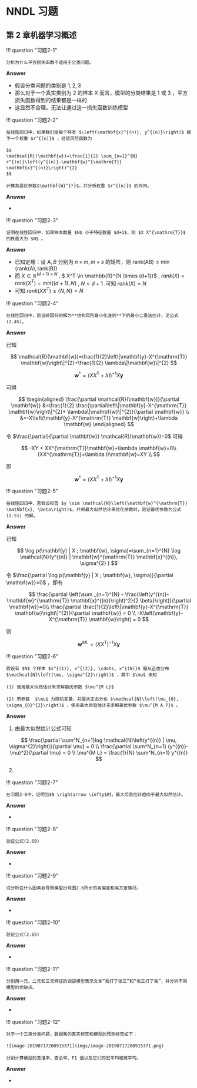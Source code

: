 # NNDL 习题

## 第 2 章机器学习概述

!!! question "习题2-1"

    分析为什么平方损失函数不适用于分类问题。

**Answer**

-   假设分类问题的类别是 ${1,2,3}$
-   那么对于一个真实类别为 2 的样本 X 而言，模型的分类结果是 1 或 3 ，平方损失函数得到的结果都是一样的
-   这显然不合理，无法让通过这一损失函数训练模型

!!! question "习题2-2"


    在线性回归中，如果我们给每个样本 $\left(\mathbf{x}^{(n)}, y^{(n)}\right)$ 赋予一个权重 $r^{(n)}$ ，经验风险函数为
    
    $$
    \mathcal{R}(\mathbf{w})=\frac{1}{2} \sum_{n=1}^{N} r^{(n)}\left(y^{(n)}-\mathbf{w}^{\mathrm{T}} \mathbf{x}^{(n)}\right)^{2}
    $$
    
    计算其最优参数$\mathbf{W}^{*}$，并分析权重 $r^{(n)}$ 的作用。

**Answer**

-   

!!! question "习题2-3"

    证明在线性回归中，如果样本数量 $N$ 小于特征数量 $d+1$，则 $X X^{\mathrm{T}}$ 的秩最大为 $N$ 。

**Answer**

-   已知定理：设 $A,B$ 分别为 $n\times m,m \times s$ 的矩阵，则 $\mathrm{rank}(\mathrm{AB}) \leqslant \min \{\mathrm{rank}(\mathrm{A}), \mathrm{rank}(\mathrm{B})\}$
-   而 $X \in \mathbb{R}^{(d+1) \times N}$ , $ X^T \in \mathbb{R}^{N \times (d+1)}$ , $rank(X)=rank(X^{T})=min((d+1),N)$ , $N < d+1$ .可知 $rank(X)=N$
-   可知 $rank(XX^T) \leq \{N,N\} = N$

!!! question "习题2-4"

	在线性回归中，验证岭回归的解为**结构风险最小化准则**下的最小二乘法估计，见公式(2.45)。

**Answer**

已知

$$
\mathcal{R}(\mathbf{w})=\frac{1}{2}\left\|\mathbf{y}-X^{\mathrm{T}} \mathbf{w}\right\|^{2}+\frac{1}{2} \lambda\|\mathbf{w}\|^{2}
$$

$$
\mathbf{w}^{*}=\left(X X^{\mathrm{T}}+\lambda I\right)^{-1} X \mathbf{y}
$$

可得

$$
\begin{aligned} 
\frac{\partial \mathcal{R}(\mathbf{w})}{\partial \mathbf{w}} &=\frac{1}{2} \frac{\partial\left\|\mathbf{y}-X^{\mathrm{T}} \mathbf{w}\right\|^{2}+ \lambda\|\mathbf{w}\|^{2}}{\partial \mathbf{w}} \\ 
&=-X\left(\mathbf{y}-X^{\mathrm{T}} \mathbf{w}\right)+\lambda \mathbf{w} 
\end{aligned}
$$

令 $\frac{\partial}{\partial \mathbf{w}} \mathcal{R}(\mathbf{w})=0$ 可得

$$
-XY + XX^{\mathrm{T}}\mathbf{w}+\lambda \mathbf{w}=0\\
(XX^{\mathrm{T}}+\lambda I)\mathbf{w}=XY \\
$$

即

$$
\mathbf{w}^{*}=\left(X X^{\mathrm{T}}+\lambda I\right)^{-1} X \mathbf{y}
$$

!!! question "习题2-5"

    在线性回归中，若假设标签 $y \sim \mathcal{N}\left(\mathbf{w}^{\mathrm{T}} \mathbf{x}, \beta\right)$，并用最大似然估计来优化参数时，验证最优参数为公式(2.51) 的解。

**Answer**

已知

$$
\log p(\mathbf{y} | X ; \mathbf{w}, \sigma)=\sum_{n=1}^{N} \log \mathcal{N}(y^{(n)} | \mathbf{w}^{\mathrm{T}} \mathbf{x}^{(n)}, \sigma^{2} )
$$

令 $\frac{\partial \log p(\mathbf{y} | X ; \mathbf{w}, \sigma)}{\partial \mathbf{w}}=0$ ，即有

$$
\frac{\partial \left(\sum _{n=1}^{N} - \frac{\left(y^{(n)}-\mathbf{w}^{\mathrm{T}} \mathbf{x}^{(n)}\right)^2}{2 \beta}\right)}{\partial \mathbf{w}}=0\\
\frac{\partial \frac{1}{2}\left\|\mathbf{y}-X^{\mathrm{T}} \mathbf{w}\right\|^{2}}{\partial \mathbf{w}} = 0 \\
-X\left(\mathbf{y}-X^{\mathrm{T}} \mathbf{w}\right) = 0
$$

则

$$
\mathbf{w}^{M L}=\left(X X^{\mathrm{T}}\right)^{-1} X \mathbf{y}
$$


!!! question "习题2-6"

    假设有 $N$ 个样本 $x^{(1)}, x^{(2)}, \cdots, x^{(N)}$ 服从正态分布 $\mathcal{N}\left(\mu, \sigma^{2}\right)$ ，其中 $\mu$ 未知
    
    (1) 使用最大似然估计来求解最优参数 $\mu^{M L}$
    
    (2) 若参数  $\mu$ 为随机变量，并服从正态分布 $\mathcal{N}\left(\mu_{0}, \sigma_{0}^{2}\right)$ ，使用最大后验估计来求解最优参数 $\mu^{M A P}$ 。

**Answer**

1.  由最大似然估计公式可知

$$
\frac{\partial \sum^N_{n=1}log \mathcal{N}\left(y^{(n)} | \mu, \sigma^{2}\right)}{\partial \mu} = 0 \\
\frac{\partial \sum^N_{n=1} (y^{(n)}-\mu)^2}{\partial \mu} = 0 \\
\mu^{M L} = \frac{1}{N} \sum^N_{n=1} y^{(n)}
$$

2.  

!!! question "习题2-7"

	在习题2-6中，证明当$N \rightarrow \infty$时，最大后验估计趋向于最大似然估计。

**Answer**

-   

!!! question "习题2-8"

	验证公式(2.60)

**Answer**

-   

!!! question "习题2-9"

	试分析在什么因素会导致模型出现图2.6所示的高偏差和高方差情况。

**Answer**

-   

!!! question "习题2-10"

	验证公式(2.65)

**Answer**

-   

!!! question "习题2-11"

	分别用一元、二元和三元特征的词袋模型表示文本“我打了张三”和“张三打了我”，并分析不同模型的优缺点。

**Answer**

-   

!!! question "习题2-12"

    对于一个三类分类问题，数据集的真实标签和模型的预测标签如下：
    
    ![image-20190717200915371](imgs/image-20190717200915371.png)
    
    分别计算模型的查准率、查全率、F1 值以及它们的宏平均和微平均。

**Answer**

-   

